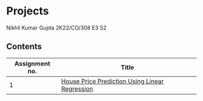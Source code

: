 # Projects
Nikhil Kumar Gupta 
2K22/CO/308
E3 S2

## Contents

|Assignment no.|Title|
|---|---|
|1|[House Price Prediction Using Linear Regression](House_price_prediction)|